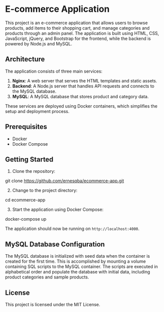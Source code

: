 # E-commerce Application

This project is an e-commerce application that allows users to browse products, add items to their shopping cart, and manage categories and products through an admin panel. The application is built using HTML, CSS, JavaScript, jQuery, and Bootstrap for the frontend, while the backend is powered by Node.js and MySQL.

## Architecture

The application consists of three main services:

1. **Nginx**: A web server that serves the HTML templates and static assets.
2. **Backend**: A Node.js server that handles API requests and connects to the MySQL database.
3. **MySQL**: A MySQL database that stores product and category data. 

These services are deployed using Docker containers, which simplifies the setup and deployment process.

## Prerequisites

- Docker
- Docker Compose

## Getting Started

1. Clone the repository:

git clone https://github.com/ernesqba/ecommerce-app.git


2. Change to the project directory:

cd ecommerce-app


3. Start the application using Docker Compose:

docker-compose up


The application should now be running on `http://localhost:4000`.

## MySQL Database Configuration

The MySQL database is initialized with seed data when the container is created for the first time. This is accomplished by mounting a volume containing SQL scripts to the MySQL container. The scripts are executed in alphabetical order and populate the database with initial data, including product categories and sample products.

## License

This project is licensed under the MIT License.

